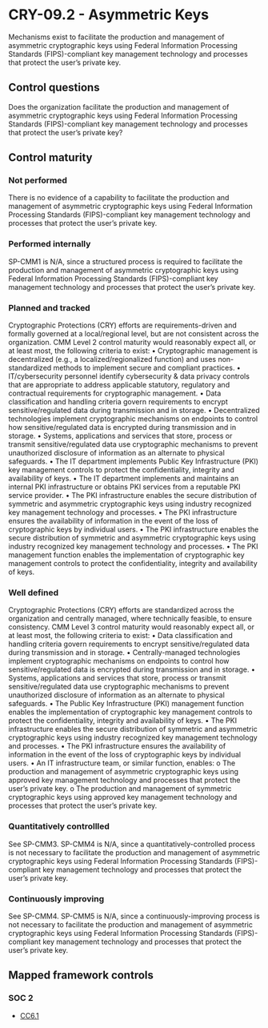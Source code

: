 # CRY-09.2 - Asymmetric Keys
Mechanisms exist to facilitate the production and management of asymmetric cryptographic keys using Federal Information Processing Standards (FIPS)-compliant key management technology and processes that protect the user’s private key. 
## Control questions
Does the organization facilitate the production and management of asymmetric cryptographic keys using Federal Information Processing Standards (FIPS)-compliant key management technology and processes that protect the user’s private key? 
## Control maturity
### Not performed
There is no evidence of a capability to facilitate the production and management of asymmetric cryptographic keys using Federal Information Processing Standards (FIPS)-compliant key management technology and processes that protect the user’s private key. 
### Performed internally
SP-CMM1 is N/A, since a structured process is required to facilitate the production and management of asymmetric cryptographic keys using Federal Information Processing Standards (FIPS)-compliant key management technology and processes that protect the user’s private key. 
### Planned and tracked
Cryptographic Protections (CRY) efforts are requirements-driven and formally governed at a local/regional level, but are not consistent across the organization. CMM Level 2 control maturity would reasonably expect all, or at least most, the following criteria to exist:
•	Cryptographic management is decentralized (e.g., a localized/regionalized function) and uses non-standardized methods to implement secure and compliant practices.
•	IT/cybersecurity personnel identify cybersecurity & data privacy controls that are appropriate to address applicable statutory, regulatory and contractual requirements for cryptographic management.
•	Data classification and handling criteria govern requirements to encrypt sensitive/regulated data during transmission and in storage.
•	Decentralized technologies implement cryptographic mechanisms on endpoints to control how sensitive/regulated data is encrypted during transmission and in storage.
•	Systems, applications and services that store, process or transmit sensitive/regulated data use cryptographic mechanisms to prevent unauthorized disclosure of information as an alternate to physical safeguards.
•	The IT department implements Public Key Infrastructure (PKI) key management controls to protect the confidentiality, integrity and availability of keys.
•	The IT department implements and maintains an internal PKI infrastructure or obtains PKI services from a reputable PKI service provider. 
•	The PKI infrastructure enables the secure distribution of symmetric and asymmetric cryptographic keys using industry recognized key management technology and processes. 
•	The PKI infrastructure ensures the availability of information in the event of the loss of cryptographic keys by individual users. 
•	The PKI infrastructure enables the secure distribution of symmetric and asymmetric cryptographic keys using industry recognized key management technology and processes. 
•	The PKI management function enables the implementation of cryptographic key management controls to protect the confidentiality, integrity and availability of keys.
### Well defined
Cryptographic Protections (CRY) efforts are standardized across the organization and centrally managed, where technically feasible, to ensure consistency. CMM Level 3 control maturity would reasonably expect all, or at least most, the following criteria to exist:
•	Data classification and handling criteria govern requirements to encrypt sensitive/regulated data during transmission and in storage.
•	Centrally-managed technologies implement cryptographic mechanisms on endpoints to control how sensitive/regulated data is encrypted during transmission and in storage.
•	Systems, applications and services that store, process or transmit sensitive/regulated data use cryptographic mechanisms to prevent unauthorized disclosure of information as an alternate to physical safeguards.
•	The Public Key Infrastructure (PKI) management function enables the implementation of cryptographic key management controls to protect the confidentiality, integrity and availability of keys.
•	The PKI infrastructure enables the secure distribution of symmetric and asymmetric cryptographic keys using industry recognized key management technology and processes. 
•	The PKI infrastructure ensures the availability of information in the event of the loss of cryptographic keys by individual users. 
•	An IT infrastructure team, or similar function, enables:
o	The production and management of asymmetric cryptographic keys using approved key management technology and processes that protect the user’s private key. 
o	The production and management of symmetric cryptographic keys using approved key management technology and processes that protect the user’s private key. 
### Quantitatively controllled
See SP-CMM3. SP-CMM4 is N/A, since a quantitatively-controlled process is not necessary to facilitate the production and management of asymmetric cryptographic keys using Federal Information Processing Standards (FIPS)-compliant key management technology and processes that protect the user’s private key. 
### Continuously improving
See SP-CMM4. SP-CMM5 is N/A, since a continuously-improving process is not necessary to facilitate the production and management of asymmetric cryptographic keys using Federal Information Processing Standards (FIPS)-compliant key management technology and processes that protect the user’s private key. 
## Mapped framework controls
### SOC 2
- [CC6.1](../soc2/cc61.md)